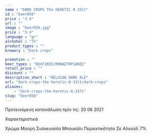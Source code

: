 ```yaml
---
name : "DARK CROPS The HERETIC 0.33lt"
id : "beer056"
price : "3.4"
url : ""
image : "beer056.jpg"
price : "3.4"
language : "gr"
alchohol : "7%"
product_types : ""
brewery : "Dark crops"

promotion : ""
beer_types : "ΒΕΛΓΙΚΕΣ/ΜΟΝΑΣΤΗΡΙΑΚΕΣ"
retail_price : ""
discount : ""
description_short : "BELGIAN DARK ALE"
url: "dark-crops-the-heretic-0-33lt/dark-crops"
aliases: 
    - "dark-crops-the-heretic-0-33lt"
slug: "beer056"
---
```


Προτεινόμενη κατανάλωση πρίν τις: 20 06 2021

Χαρακτηριστικά

Χρώμα
Μαύρη
Συσκευασία
Μπουκάλι
Περιεκτικότητα Σε Αλκοόλ
7%